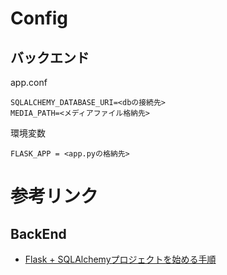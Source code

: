 # Config
## バックエンド
app.conf
```
SQLALCHEMY_DATABASE_URI=<dbの接続先>
MEDIA_PATH=<メディアファイル格納先>
```

環境変数
```
FLASK_APP = <app.pyの格納先>
```

# 参考リンク
## BackEnd
- [Flask + SQLAlchemyプロジェクトを始める手順](https://qiita.com/shirakiya/items/0114d51e9c189658002e)
